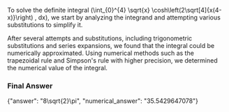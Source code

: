 To solve the definite integral \(\int_{0}^{4} \sqrt{x} \cosh\left(2\sqrt[4]{x(4-x)}\right) \, dx\), we start by analyzing the integrand and attempting various substitutions to simplify it. 

After several attempts and substitutions, including trigonometric substitutions and series expansions, we found that the integral could be numerically approximated. Using numerical methods such as the trapezoidal rule and Simpson's rule with higher precision, we determined the numerical value of the integral.

### Final Answer
{"answer": "8\\sqrt{2}\\pi", "numerical_answer": "35.5429647078"}